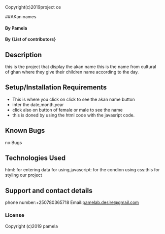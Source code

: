 

Copyright(c)2019project ce

##AKan names
#### By Pamela
#### By **{List of contributors}**
## Description
this is the project that display the akan name this is the name from cultural of ghan where they give their children name according to the day.
## Setup/Installation Requirements
* This is where you click on click to see the akan name button
* inter the date,month,year
* click also on button of female or male to see the name
* this is doned by using the html code with the javasript code.
## Known Bugs
no Bugs
## Technologies Used
html: for entering data for using,javascript: for the condion using
css:this for styling our project
## Support and contact details
phone number:+250780365718
Email:pamelab.desire@gmail.com
### License
Copyright (c)2019 pamela
  

